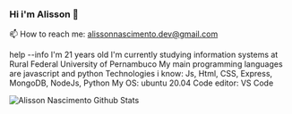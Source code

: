### Hi i'm Alisson 👋

📫 How to reach me: alissonnascimento.dev@gmail.com

help --info
I'm 21 years old
I'm currently studying information systems at Rural Federal University of Pernambuco
My main programming languages are javascript and python
Technologies i know: Js, Html, CSS, Express, MongoDB, NodeJs, Python
My OS: ubuntu 20.04
Code editor: VS Code

![Alisson Nascimento Github Stats](https://github-readme-stats.vercel.app/api?username=AlissonGrn&show_icons=true&title_color=fff&icon_color=79ff97&text_color=9f9f9f&bg_color=151515)

